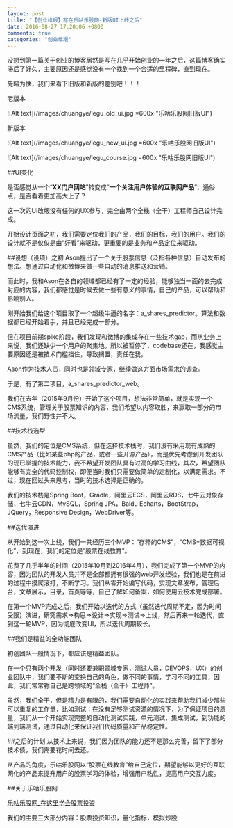 ```yaml
---
layout: post
title: "【创业维艰】写在乐咕乐股网-新版UI上线之后"
date: 2016-08-27 17:20:06 +0800
comments: true
categories: "创业维艰"
---
```

没想到第一篇关于创业的博客居然是写在几乎开始创业的一年之后，这篇博客确实滞后了好久，主要原因还是感觉没有一个找到一个合适的里程碑，直到现在。

先睹为快，我们来看下旧版和新版的差别吧！！！

老版本

![Alt text](/images/chuangye/legu_old_ui.jpg =600x "乐咕乐股网旧版UI")

新版本

![Alt text](/images/chuangye/legu_new_ui.jpg =600x "乐咕乐股网旧版UI")

![Alt text](/images/chuangye/legu_course.jpg =600x "乐咕乐股网旧版UI")

##UI变化

是否感觉从一个“**XX门户网站**”转变成“**一个关注用户体验的互联网产品**”，通俗点，是否看着更加高大上了？

这一次的UI改版没有任何的UX参与，完全由两个全栈（全干）工程师自己设计完成。

开始设计页面之初，我们需要定位我们的产品，我们的目标，我们的用户。我们的设计就不是仅仅是由“好看”来驱动，更重要的是业务和产品定位来驱动。

##设想（设项）之初
Ason提出了一个关于股票信息（泛指各种信息）自动发布的想法。想通过自动化和微博来做一些自动的消息推送和营销。

而此时，我和Ason在各自的领域都已经有了一定的经验，能够独当一面的去完成对应的内容，我们都感觉是时候去做一些有意义的事情，自己的产品，可以帮助和影响别人。

刚开始我们给这个项目取了一个超级牛逼的名字：a_shares_predictor。算法和数据都已经开始着手，并且已经完成一部分。

但在项目前期spike阶段，我们发现和微博的集成存在一些技术gap，而从业务上来说，我们还缺少一个用户的聚集地。所以被暂停了，codebase还在，我感觉主要原因还是被技术门槛挡住，导致搁置，责任在我。

Ason作为技术人员，同时也是领域专家，继续做这方面市场需求的调查。

于是，有了第二项目，a_shares_predictor_web。

我们在去年（2015年9月份）开始了这个项目，想法非常简单，就是实现一个CMS系统，管理关于股票知识的内容，我们希望以内容取胜，来赢取一部分的市场流量，我们野性并不大。

##技术栈选型

虽然，我们的定位是CMS系统，但在选择技术栈时，我们没有采用现有成熟的CMS产品（比如某些php的产品，或者一些开源产品），而是优先考虑到开发团队的现已掌握的技术能力，我不希望开发团队具有过高的学习曲线，其次，希望团队能够有完全的代码控制权，即便当时我们只需要做简单的定制化，以满足需求。不过，现在回过头来思考，当时的技术选择是正确的。

我们的技术栈是Spring Boot，Gradle，阿里云ECS，阿里云RDS，七牛云对象存储，七牛云CDN，MySQL，Spring JPA，Baidu Echarts，BootStrap，JQuery，Responsive Design，WebDriver等。

##迭代演进

从开始到这一次上线，我们一共经历三个MVP：“存粹的CMS”，“CMS+数据可视化”，到现在，我们的定位是“股票在线教育”。

花费了几乎半年的时间（2015年10月到2016年4月），我们完成了第一个MVP的内容，因为团队的开发人员并不是全部都拥有很强的web开发经验，我们也是在前进的过程中摸爬滚打，不断学习。我们从零开始编写代码，实现文章发布，管理后台，文章展示，目录，首页等等，自己了解如何备案，如何使用云技术完成部署。

在第一个MVP完成之后，我们开始以迭代的方式（虽然迭代周期不定，因为时间受限）演进，研究需求=>构思=>设计=>实现=>测试=>上线，然后再来一轮迭代，直到这一轮MVP，因为彻底改变UI，所以迭代周期较长。

##我们是精益的全功能团队

初创团队一般情况下，都应该是精益团队。

在一个只有两个开发（同时还要兼职领域专家，测试人员，DEVOPS，UX）的创业团队中，我们要不断的变换自己的角色，做不同的事情，学习不同的工具，因此，我们常常称自己是跨领域的“全栈（全干）工程师”。

虽然，我们全干，但是精力是有限的，我们需要自动化的实践来帮助我们减少那些可以重复的工作量，比如测试：在没有足够测试资源的情况下，为了保证项目的质量，我们从一个开始实现完整的自动化测试实践，单元测试，集成测试，到功能的端到端测试，通过自动化来保证我们代码质量和产品稳定性。

##之后的计划
从技术上来说，我们因为团队的能力还不是那么完善，留下了部分技术债，我们需要花时间去还。

从产品的角度，乐咕乐股网以“股票在线教育”给自己定位，期望能够以更好的互联网化的产品来提升用户的股票学习的体验，增强用户粘性，提高用户交互力度。

##关于乐咕乐股网

[乐咕乐股网_在这里学会股票投资](http://www.legulegu.com)

我们的主要三大部分内容：股票投资知识，量化指标，模拟炒股
